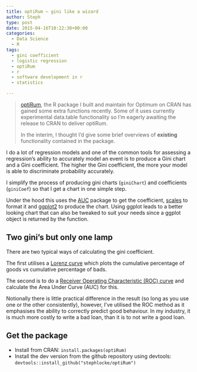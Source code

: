 ```yaml
---
title: optiRum – gini like a wizard
author: Steph
type: post
date: 2015-04-16T10:22:38+00:00
categories:
  - Data Science
  - R
tags:
  - gini coefficient
  - logistic regression
  - optiRum
  - r
  - software development in r
  - statistics

---
```

> <a href="http://cran.r-project.org/web/packages/optiRum/" title="optiRum on CRAN" target="_blank">optiRum</a>, the R package I built and maintain for Optimum on CRAN has gained some extra functions recently. Some of it uses currently experimental data.table functionality so I&#8217;m eagerly awaiting the release to CRAN to deliver optiRum.
> 
> In the interim, I thought I&#8217;d give some brief overviews of **existing** functionality contained in the package. 

I do a lot of regression models and one of the common tools for assessing a regression&#8217;s ability to accurately model an event is to produce a Gini chart and a Gini coefficient. The higher the Gini coefficient, the more your model is able to discriminate probability accurately.

I simplify the process of producing gini charts (`giniChart`) and coefficients (`giniCoef`) so that I get a chart in one simple step.

Under the hood this uses the <a href="http://cran.r-project.org/web/packages/AUC/" title="AUC on CRAN" target="_blank">AUC</a> package to get the coefficient, <a href="http://cran.r-project.org/web/packages/scales/" title="scales on CRAN" target="_blank">scales</a> to format it and <a href="http://docs.ggplot2.org/current/" title="ggplot2 documentation" target="_blank">ggplot2</a> to produce the chart. Using ggplot leads to a better looking chart that can also be tweaked to suit your needs since a ggplot object is returned by the function.

<!--more-->

## Two gini&#8217;s but only one lamp

There are two typical ways of calculating the gini coefficient.

The first utilises a <a href="http://en.wikipedia.org/wiki/Lorenz_curve" title="Lorenz Curve" target="_blank">Lorenz curve</a> which plots the cumulative percentage of goods vs cumulative percentage of bads.

The second is to do a <a href="http://en.wikipedia.org/wiki/Receiver_operating_characteristic" title="ROC curves" target="_blank">Receiver Operating Characteristic (ROC) curve</a> and calculate the Area Under Curve (AUC) for this.

Notionally there is little practical difference in the result (so long as you use one or the other consistently), however, I&#8217;ve utilised the ROC method as it emphasises the ability to correctly predict good behaviour. In my industry, it is much more costly to write a bad loan, than it is to not write a good loan.

## Get the package

  * Install from CRAN: `install.packages(optiRum)`
  * Install the dev version from the github repository using devtools: `devtools::install_github("stephlocke/optiRum")`